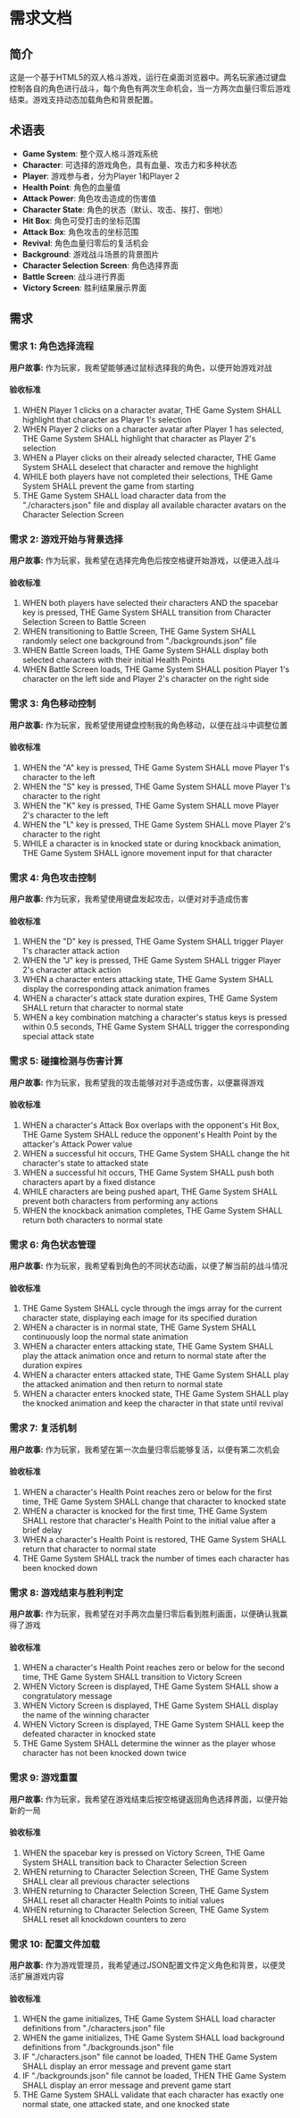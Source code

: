 # 需求文档

## 简介

这是一个基于HTML5的双人格斗游戏，运行在桌面浏览器中。两名玩家通过键盘控制各自的角色进行战斗，每个角色有两次生命机会，当一方两次血量归零后游戏结束。游戏支持动态加载角色和背景配置。

## 术语表

- **Game System**: 整个双人格斗游戏系统
- **Character**: 可选择的游戏角色，具有血量、攻击力和多种状态
- **Player**: 游戏参与者，分为Player 1和Player 2
- **Health Point**: 角色的血量值
- **Attack Power**: 角色攻击造成的伤害值
- **Character State**: 角色的状态（默认、攻击、挨打、倒地）
- **Hit Box**: 角色可受打击的坐标范围
- **Attack Box**: 角色攻击的坐标范围
- **Revival**: 角色血量归零后的复活机会
- **Background**: 游戏战斗场景的背景图片
- **Character Selection Screen**: 角色选择界面
- **Battle Screen**: 战斗进行界面
- **Victory Screen**: 胜利结果展示界面

## 需求

### 需求 1: 角色选择流程

**用户故事:** 作为玩家，我希望能够通过鼠标选择我的角色，以便开始游戏对战

#### 验收标准

1. WHEN Player 1 clicks on a character avatar, THE Game System SHALL highlight that character as Player 1's selection
2. WHEN Player 2 clicks on a character avatar after Player 1 has selected, THE Game System SHALL highlight that character as Player 2's selection
3. WHEN a Player clicks on their already selected character, THE Game System SHALL deselect that character and remove the highlight
4. WHILE both players have not completed their selections, THE Game System SHALL prevent the game from starting
5. THE Game System SHALL load character data from the "./characters.json" file and display all available character avatars on the Character Selection Screen

### 需求 2: 游戏开始与背景选择

**用户故事:** 作为玩家，我希望在选择完角色后按空格键开始游戏，以便进入战斗

#### 验收标准

1. WHEN both players have selected their characters AND the spacebar key is pressed, THE Game System SHALL transition from Character Selection Screen to Battle Screen
2. WHEN transitioning to Battle Screen, THE Game System SHALL randomly select one background from "./backgrounds.json" file
3. WHEN Battle Screen loads, THE Game System SHALL display both selected characters with their initial Health Points
4. WHEN Battle Screen loads, THE Game System SHALL position Player 1's character on the left side and Player 2's character on the right side

### 需求 3: 角色移动控制

**用户故事:** 作为玩家，我希望使用键盘控制我的角色移动，以便在战斗中调整位置

#### 验收标准

1. WHEN the "A" key is pressed, THE Game System SHALL move Player 1's character to the left
2. WHEN the "S" key is pressed, THE Game System SHALL move Player 1's character to the right
3. WHEN the "K" key is pressed, THE Game System SHALL move Player 2's character to the left
4. WHEN the "L" key is pressed, THE Game System SHALL move Player 2's character to the right
5. WHILE a character is in knocked state or during knockback animation, THE Game System SHALL ignore movement input for that character

### 需求 4: 角色攻击控制

**用户故事:** 作为玩家，我希望使用键盘发起攻击，以便对对手造成伤害

#### 验收标准

1. WHEN the "D" key is pressed, THE Game System SHALL trigger Player 1's character attack action
2. WHEN the "J" key is pressed, THE Game System SHALL trigger Player 2's character attack action
3. WHEN a character enters attacking state, THE Game System SHALL display the corresponding attack animation frames
4. WHEN a character's attack state duration expires, THE Game System SHALL return that character to normal state
5. WHEN a key combination matching a character's status keys is pressed within 0.5 seconds, THE Game System SHALL trigger the corresponding special attack state

### 需求 5: 碰撞检测与伤害计算

**用户故事:** 作为玩家，我希望我的攻击能够对对手造成伤害，以便赢得游戏

#### 验收标准

1. WHEN a character's Attack Box overlaps with the opponent's Hit Box, THE Game System SHALL reduce the opponent's Health Point by the attacker's Attack Power value
2. WHEN a successful hit occurs, THE Game System SHALL change the hit character's state to attacked state
3. WHEN a successful hit occurs, THE Game System SHALL push both characters apart by a fixed distance
4. WHILE characters are being pushed apart, THE Game System SHALL prevent both characters from performing any actions
5. WHEN the knockback animation completes, THE Game System SHALL return both characters to normal state

### 需求 6: 角色状态管理

**用户故事:** 作为玩家，我希望看到角色的不同状态动画，以便了解当前的战斗情况

#### 验收标准

1. THE Game System SHALL cycle through the imgs array for the current character state, displaying each image for its specified duration
2. WHEN a character is in normal state, THE Game System SHALL continuously loop the normal state animation
3. WHEN a character enters attacking state, THE Game System SHALL play the attack animation once and return to normal state after the duration expires
4. WHEN a character enters attacked state, THE Game System SHALL play the attacked animation and then return to normal state
5. WHEN a character enters knocked state, THE Game System SHALL play the knocked animation and keep the character in that state until revival

### 需求 7: 复活机制

**用户故事:** 作为玩家，我希望在第一次血量归零后能够复活，以便有第二次机会

#### 验收标准

1. WHEN a character's Health Point reaches zero or below for the first time, THE Game System SHALL change that character to knocked state
2. WHEN a character is knocked for the first time, THE Game System SHALL restore that character's Health Point to the initial value after a brief delay
3. WHEN a character's Health Point is restored, THE Game System SHALL return that character to normal state
4. THE Game System SHALL track the number of times each character has been knocked down

### 需求 8: 游戏结束与胜利判定

**用户故事:** 作为玩家，我希望在对手两次血量归零后看到胜利画面，以便确认我赢得了游戏

#### 验收标准

1. WHEN a character's Health Point reaches zero or below for the second time, THE Game System SHALL transition to Victory Screen
2. WHEN Victory Screen is displayed, THE Game System SHALL show a congratulatory message
3. WHEN Victory Screen is displayed, THE Game System SHALL display the name of the winning character
4. WHEN Victory Screen is displayed, THE Game System SHALL keep the defeated character in knocked state
5. THE Game System SHALL determine the winner as the player whose character has not been knocked down twice

### 需求 9: 游戏重置

**用户故事:** 作为玩家，我希望在游戏结束后按空格键返回角色选择界面，以便开始新的一局

#### 验收标准

1. WHEN the spacebar key is pressed on Victory Screen, THE Game System SHALL transition back to Character Selection Screen
2. WHEN returning to Character Selection Screen, THE Game System SHALL clear all previous character selections
3. WHEN returning to Character Selection Screen, THE Game System SHALL reset all character Health Points to initial values
4. WHEN returning to Character Selection Screen, THE Game System SHALL reset all knockdown counters to zero

### 需求 10: 配置文件加载

**用户故事:** 作为游戏管理员，我希望通过JSON配置文件定义角色和背景，以便灵活扩展游戏内容

#### 验收标准

1. WHEN the game initializes, THE Game System SHALL load character definitions from "./characters.json" file
2. WHEN the game initializes, THE Game System SHALL load background definitions from "./backgrounds.json" file
3. IF "./characters.json" file cannot be loaded, THEN THE Game System SHALL display an error message and prevent game start
4. IF "./backgrounds.json" file cannot be loaded, THEN THE Game System SHALL display an error message and prevent game start
5. THE Game System SHALL validate that each character has exactly one normal state, one attacked state, and one knocked state
